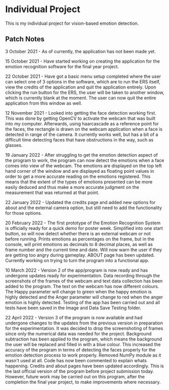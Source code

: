 # Individual Project

This is my individual project for vision-based emotion detection.

## Patch Notes

3 October 2021 - As of currently, the application has not been made yet.

15 October 2021 - Have started working on creating the application for the emotion recognition software for the final year project.

22 October 2021 - Have got a basic menu setup completed where the user can select one of 3 options in the software, which are to run the ERS itself, view the credits of the application and quit the application entirely. Upon clicking the run button for the ERS, the user will be taken to another window, which is currently blank at the moment. The user can now quit the entire application from this window as well.

12 November 2021 - Looked into getting the face detection working first. This was done by getting OpenCV to activate the webcam that was built into my computer. Afterwards, using haarcascade as a reference point for the faces, the rectangle is drawn on the webcam application when a face is detected in range of the camera. It currently works well, but has a bit of a difficult time detecting faces that have obstructions in the way, such as glasses.

19 January 2022 - After struggling to get the emotion detection aspect of the program to work, the program can now detect the emotions when a face comes into view of the webcam. The emotions are displayed on the top left hand corner of the window and are displayed as floating point values in order to get a more accurate reading on the emotions registered. This means that the extent of the types of emotions presented can be more easily deduced and thus make a more accurate judgment on the measurement that was returned at that point.

22 January 2022 - Updated the credits page and added new options for about and the external camera option, but still need to add the functionality for those options.

20 February 2022 - The first prototype of the Emotion Recognition System is officially ready for a quick demo for poster week. Simplified into one start button, so will now detect whether there is an external webcam or not before running. Prints emotions as percentages on the frame, but in the console, will print emotions as decimals to 8 decimal places, as well as frame number and the current time and date. Will now warn the user if they are getting too angry during gameplay. ABOUT page has been updated. Currently working on trying to turn the program into a functional app.

10 March 2022 - Version 2 of the app/program is now ready and has undergone updates ready for experimentation. Data recording through the screenshots of the frames of the webcam and text data collection has been added to the program. The text on the webcam has now different colours. The Happy parameter will change to green when the happy emotion is highly detected and the Anger parameter will change to red when the anger emotion is highly detected. Testing of the app has been carried out and all tests have been saved in the Image and Data Save Testing folder.

22 April 2022 - Version 3 of the program is now available and had undergone changes to the updates from the previous version in preparation for the experimentation. It was decided to drop the screenshoting of frames since only the numerical data was needed for the project. Background subtraction has been applied to the program, which means the background the user will be replaced and filled in with a blue colour. This increased the accuracy of the program in terms of detecting the faces properly for the emotion detection process to work properly. Removed NumPy module as it wasn't used at all. Code has now been commented to explain whats happening. Credits and about pages have been updated accordingly. This is the last official version of the program before project submission today.
However, future work may be carried out on this program, after the completion the final year project, to make improvements where necessary.

